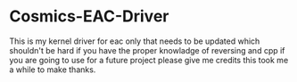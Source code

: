 # Cosmics-EAC-Driver
This is my kernel driver for eac only that needs to be updated which shouldn't be hard if you have the proper knowladge of reversing and cpp
if you are going to use for a future project please give me credits this took me a while to make thanks.
